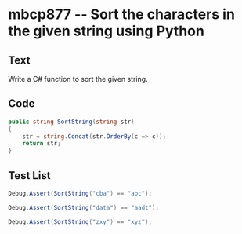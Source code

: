# mbcp877 -- Sort the characters in the given string using Python

## Text

Write a C# function to sort the given string.

## Code

```csharp
public string SortString(string str) 
{ 
    str = string.Concat(str.OrderBy(c => c)); 
    return str; 
}
```

## Test List

```csharp
Debug.Assert(SortString("cba") == "abc");
```

```csharp
Debug.Assert(SortString("data") == "aadt");
```

```csharp
Debug.Assert(SortString("zxy") == "xyz");
```
